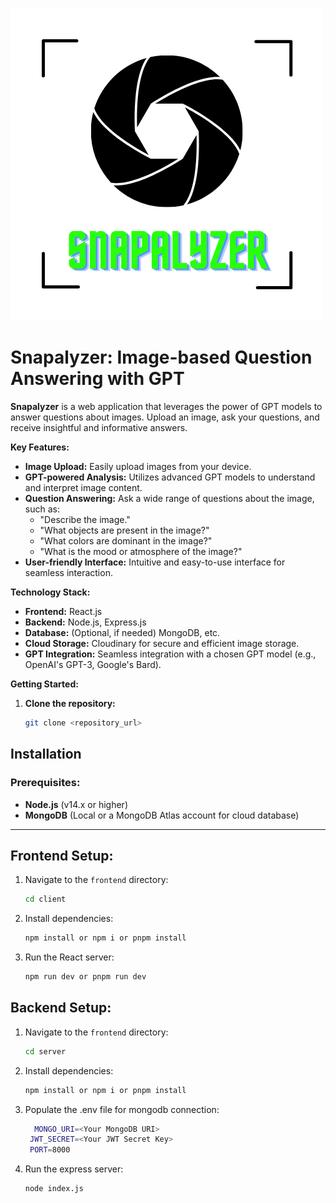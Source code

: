 ![Snapalyzer Logo](https://github.com/ShivanshKumar760/Snapalyze/blob/master/Snapalyzer.png)
# Snapalyzer: Image-based Question Answering with GPT

**Snapalyzer** is a web application that leverages the power of GPT models to answer questions about images. Upload an image, ask your questions, and receive insightful and informative answers.

**Key Features:**

* **Image Upload:** Easily upload images from your device.
* **GPT-powered Analysis:** Utilizes advanced GPT models to understand and interpret image content.
* **Question Answering:** Ask a wide range of questions about the image, such as:
    * "Describe the image."
    * "What objects are present in the image?"
    * "What colors are dominant in the image?"
    * "What is the mood or atmosphere of the image?"
* **User-friendly Interface:** Intuitive and easy-to-use interface for seamless interaction.

**Technology Stack:**

* **Frontend:** React.js 
* **Backend:** Node.js, Express.js
* **Database:** (Optional, if needed) MongoDB, etc.
* **Cloud Storage:** Cloudinary for secure and efficient image storage.
* **GPT Integration:** Seamless integration with a chosen GPT model (e.g., OpenAI's GPT-3, Google's Bard).

**Getting Started:**

1. **Clone the repository:**
   ```bash
   git clone <repository_url>
## Installation

### Prerequisites:

- **Node.js** (v14.x or higher)
- **MongoDB** (Local or a MongoDB Atlas account for cloud database)

---

## Frontend Setup:

1. Navigate to the `frontend` directory:
   ```bash
   cd client
2. Install dependencies:
   ```bash
   npm install or npm i or pnpm install
3. Run the React server:
   ```bash
   npm run dev or pnpm run dev

## Backend Setup:

1. Navigate to the `frontend` directory:
   ```bash
   cd server
2. Install dependencies:
   ```bash
   npm install or npm i or pnpm install
3. Populate the .env file for mongodb connection:
   ```bash
     MONGO_URI=<Your MongoDB URI>
    JWT_SECRET=<Your JWT Secret Key>
    PORT=8000
4. Run the express server:
   ```bash
   node index.js
